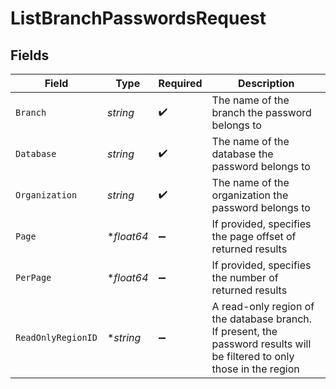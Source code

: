 # ListBranchPasswordsRequest


## Fields

| Field                                                                                                                    | Type                                                                                                                     | Required                                                                                                                 | Description                                                                                                              |
| ------------------------------------------------------------------------------------------------------------------------ | ------------------------------------------------------------------------------------------------------------------------ | ------------------------------------------------------------------------------------------------------------------------ | ------------------------------------------------------------------------------------------------------------------------ |
| `Branch`                                                                                                                 | *string*                                                                                                                 | :heavy_check_mark:                                                                                                       | The name of the branch the password belongs to                                                                           |
| `Database`                                                                                                               | *string*                                                                                                                 | :heavy_check_mark:                                                                                                       | The name of the database the password belongs to                                                                         |
| `Organization`                                                                                                           | *string*                                                                                                                 | :heavy_check_mark:                                                                                                       | The name of the organization the password belongs to                                                                     |
| `Page`                                                                                                                   | **float64*                                                                                                               | :heavy_minus_sign:                                                                                                       | If provided, specifies the page offset of returned results                                                               |
| `PerPage`                                                                                                                | **float64*                                                                                                               | :heavy_minus_sign:                                                                                                       | If provided, specifies the number of returned results                                                                    |
| `ReadOnlyRegionID`                                                                                                       | **string*                                                                                                                | :heavy_minus_sign:                                                                                                       | A read-only region of the database branch. If present, the password results will be filtered to only those in the region |